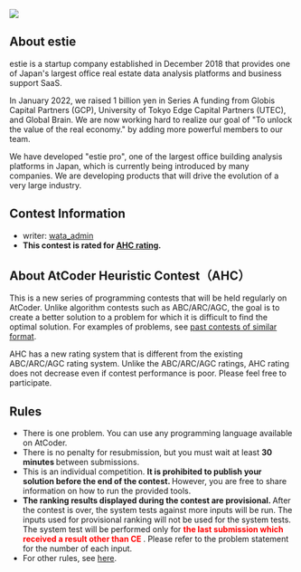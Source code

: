 
<div>

<span>

<span>

<p>

<img src="https://img.atcoder.jp/ahc014/b6b32932f81812e1253ff83907a81dc2.png">

</img>

</p>

## **About estie**

<section>

<p>
estie is a startup company established in December 2018 that provides one of Japan's largest office real estate data analysis platforms and business support SaaS.
</p>

<p>
In January 2022, we raised 1 billion yen in Series A funding from Globis Capital Partners (GCP), University of Tokyo Edge Capital Partners (UTEC), and Global Brain. We are now working hard to realize our goal of "To unlock the value of the real economy." by adding more powerful members to our team.
</p>

<p>
We have developed "estie pro", one of the largest office building analysis platforms in Japan, which is currently being introduced by many companies. We are developing products that will drive the evolution of a very large industry.
</p>

</section>

## **Contest Information**

<section>

<ul>

<li>
writer: <a href="https://atcoder.jp/user/wata_admin">
<span>
wata_admin
</span>
</a>
</li>

<li>

<strong>
This contest is rated for <a href="https://www.dropbox.com/s/ne358pdixfafppm/AHC_rating.pdf?dl=0">AHC
                            rating</a>.
</strong>

</li>

</ul>

</section>

## **About AtCoder Heuristic Contest（AHC）**

<section>

<p>
This is a new series of programming contests that will be held regularly on AtCoder.
                Unlike algorithm contests such as ABC/ARC/AGC, the goal is to create a better solution to a problem for
                which it is difficult to find the optimal solution. For examples of problems, see <a href="https://atcoder.jp/contests/archive?ratedType=0&category=1200&keyword=">past contests of
                    similar format</a>.
            
</p>

<p>
AHC has a new rating system that is different from the existing ABC/ARC/AGC rating system.
                Unlike the ABC/ARC/AGC ratings, AHC rating does not decrease even if contest performance is poor. Please
                feel free to participate.
            
</p>

</section>

## **Rules**

<section>

<ul>

<li>
There is one problem. You can use any programming language available on AtCoder.
</li>

<li>
There is no penalty for resubmission, but you must wait at least 
<strong>
30 minutes
</strong>
between submissions.
</li>

<li>
This is an individual competition. 
<strong>
It is prohibited to publish your solution before the end of the contest.
</strong>
However, you are free to share information on how to run the provided tools.
</li>

<li>

<strong>
The ranking results displayed during the contest are provisional.
</strong>
After the contest is over, the system tests against more inputs will be run. The inputs used for provisional ranking will not be used for the system tests. The system test will be performed only for 
<font color="red">
<strong>
the last submission which received a result other than 
<span>
CE
</span>

</strong>
</font>
. Please refer to the problem statement for the number of each input.
</li>

<li>
For other rules, see <a href="https://atcoder.jp/contests/ahc013/rules">here</a>.
</li>

</ul>

</section>

</span>

</span>

</div>
